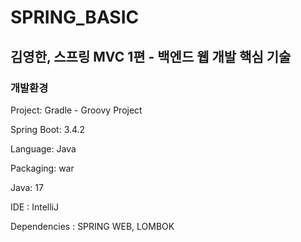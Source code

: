 # SPRING_BASIC

## 김영한, 스프링 MVC 1편 - 백엔드 웹 개발 핵심 기술

### 개발환경 
Project: Gradle - Groovy Project

Spring Boot: 3.4.2

Language: Java

Packaging: war

Java: 17

IDE : IntelliJ

Dependencies : SPRING WEB, LOMBOK 



